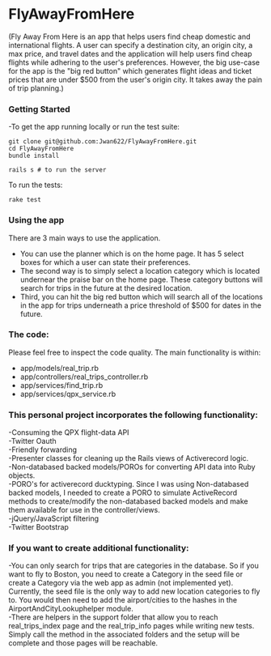 # FlyAwayFromHere

(Fly Away From Here is an app that helps users find cheap domestic and international flights. A user can specify a destination city, an origin city, a max price, and travel dates and the application will help users find cheap flights while adhering to the user's preferences. However, the big use-case for the app is the "big red button" which generates flight ideas and ticket prices that are under $500 from the user's origin city. It takes away the pain of trip planning.)

### Getting Started
-To get the app running locally or run the test suite:

```
git clone git@github.com:Jwan622/FlyAwayFromHere.git
cd FlyAwayFromHere
bundle install

rails s # to run the server
```
To run the tests:

```
rake test
```

### Using the app
There are 3 main ways to use the application.
* You can use the planner which is on the home page. It has 5 select boxes for which a user can state their preferences.
* The second way is to simply select a location category which is located undernear the praise bar on the home page. These category buttons will search for trips in the future at the desired location.  
* Third, you can hit the big red button which will search all of the locations in the app for trips underneath a price threshold of $500 for dates in the future.  

### The code:
Please feel free to inspect the code quality. The main functionality is within:  
- app/models/real_trip.rb  
- app/controllers/real_trips_controller.rb  
- app/services/find_trip.rb  
- app/services/qpx_service.rb  

### This personal project incorporates the following functionality:
-Consuming the QPX flight-data API  
-Twitter Oauth  
-Friendly forwarding  
-Presenter classes for cleaning up the Rails views of Activerecord logic.  
-Non-databased backed models/POROs for converting API data into Ruby objects.  
-PORO's for activerecord ducktyping. Since I was using Non-databased backed models, I needed to create a PORO to simulate ActiveRecord methods to create/modify the non-databased backed models and make them available for use in the controller/views.  
-jQuery/JavaScript filtering  
-Twitter Bootstrap  

### If you want to create additional functionality:
-You can only search for trips that are categories in the database. So if you want to fly to Boston, you need to create a Category in the
 seed file or create a Category via the web app as admin (not implemented yet). Currently, the seed file is the only way to add new location categories to fly to. You would then need to add the airport/cities to the hashes in the AirportAndCityLookuphelper module.  
-There are helpers in the support folder that allow you to reach real_trips_index page and the real_trip_info pages while writing new tests. Simply call the method in the associated folders and the setup will be complete and those pages will be reachable.   
